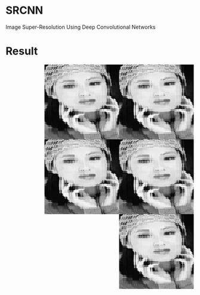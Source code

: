 # SRCNN
Image Super-Resolution Using Deep Convolutional Networks

# Result
<img src="https://github.com/ch135/SRCNN/blob/master/sample/text_image4.png" width="200" height="200" alt="结果" align="right"/>
<img src="https://github.com/ch135/SRCNN/blob/master/sample/text_image4.png" width="200" height="200" alt="结果" align="right"/>
<img src="https://github.com/ch135/SRCNN/blob/master/sample/text_image4.png" width="200" height="200" alt="结果" align="right"/>
<img src="https://github.com/ch135/SRCNN/blob/master/sample/text_image4.png" width="200" height="200" alt="结果" align="right"/>
<img src="https://github.com/ch135/SRCNN/blob/master/sample/text_image4.png" width="200" height="200" alt="结果" align="right"/>
